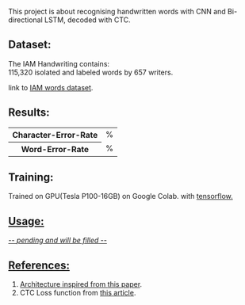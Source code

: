 This project is about recognising handwritten words with CNN and Bi-directional LSTM, decoded with CTC.

## Dataset:

The IAM Handwriting contains:  
115,320 isolated and labeled words by 657 writers.

link to <a href=http://www.fki.inf.unibe.ch/databases/iam-handwriting-database>IAM words dataset</a>. 

## Results:
<table style="width:100%">
  <tr>
    <th>Character-Error-Rate</th>
    <td>  %</td>
  </tr>
  <tr>
    <th>Word-Error-Rate</th>
    <td>  %</td>
  </tr>
</table>

## Training:
Trained on GPU(Tesla P100-16GB) on Google Colab.
 with <a href=https://www.tensorflow.org/api_docs/python/tf/keras>tensorflow.

## Usage:
-- <i>pending and will be filled</i> --

## References:
<ol>
  <li>Architecture inspired from <a href=https://arxiv.org/pdf/1507.05717.pdf>this paper</a>.</li>
  <li>CTC Loss function from <a href=https://towardsdatascience.com/intuitively-understanding-connectionist-temporal-classification-3797e43a86c>this article</a>.</li>
</ol>
